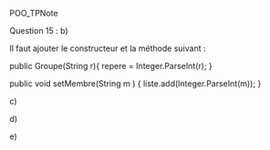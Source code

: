 POO_TPNote

Question 15 : b)

Il faut ajouter le constructeur et la méthode suivant :

public Groupe(String r){
repere = Integer.ParseInt(r);
}

public void setMembre(String m ) {
liste.add(Integer.ParseInt(m));
}

c)

d)

e)
